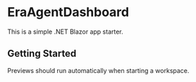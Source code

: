 # EraAgentDashboard

This is a simple .NET Blazor app starter.

## Getting Started

Previews should run automatically when starting a workspace.